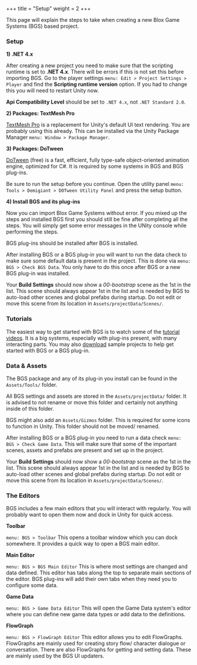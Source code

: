 +++
title = "Setup"
weight = 2
+++

This page will explain the steps to take when creating a new Blox Game Systems (BGS) based project.

### Setup

**1) .NET 4.x**

After creating a new project you need to make sure that the scripting runtime is set to **.NET 4.x**. There will be errors if this is not set this before importing BGS. Go to the player settings `menu: Edit > Project Settings > Player` and find the **Scripting runtime version** option. If you had to change this you will need to restart Unity now.

**Api Compatibility Level** should be set to `.NET 4.x`, not `.NET Standard 2.0`.

**2) Packages: TextMesh Pro**

[TextMesh Pro](https://assetstore.unity.com/search?q=textmesh&q=pro) is a replacement for Unity's default UI text rendering. You are probably using this already. This can be installed via the Unity Package Manager `menu: Window > Package Manager`.

**3) Packages: DoTween**

[DoTween](https://assetstore.unity.com/packages/tools/animation/dotween-hotween-v2-27676) (free) is a fast, efficient, fully type-safe object-oriented animation engine, optimized for C#. It is required by some systems in BGS and BGS plug-ins.

Be sure to run the setup before you continue. Open the utility panel `menu: Tools > Demigiant > DOTween Utility Panel`  and press the setup button.

**4) Install BGS and its plug-ins**

Now you can import Blox Game Systems without error. If you mixed up the steps and installed BGS first you should still be fine after completing all the steps. You will simply get some error messages in the UNity console while performing the steps.

BGS plug-ins should be installed after BGS is installed.

After installing BGS or a BGS plug-in you will want to run the data check to make sure some default data is present in the project. This is done via `menu: BGS > Check BGS Data`. You only have to do this once after BGS or a new BGS plug-in was installed.

Your **Build Settings** should now show a *00-bootstrap* scene as the 1st in the list. This scene should always appear 1st in the list and is needed by BGS to auto-load other scenes and global prefabs during startup. Do not edit or move this scene from its location in `Assets/projectData/Scenes/`.

### Tutorials

The easiest way to get started with BGS is to watch some of the [<i class="fa fa-youtube" aria-hidden="true"></i> tutorial videos](/tutorials/). It is a big systems, especially with plug-ins present, with many interacting parts. You may also [<i class="fa fa-archive" aria-hidden="true"></i> download](/tutorials/) sample projects to help get started with BGS or a BGS plug-in.

### Data & Assets

The BGS package and any of its plug-in you install can be found in the `Assets/Tools/` folder.

All BGS settings and assets are stored in the `Assets/projectData/` folder. It is advised to not rename or move this folder and certainly not anything inside of this folder.

BGS might also add an `Assets/Gizmos` folder. This is required for some icons to function in Unity. This folder should not be moved/ renamed.

After installing BGS or a BGS plug-in you need to run a data check `menu: BGS > Check Game Data`. This will make sure that some of the important scenes, assets and prefabs are present and set up in the project.

Your **Build Settings** should now show a *00-bootstrap* scene as the 1st in the list. This scene should always appear 1st in the list and is needed by BGS to auto-load other scenes and global prefabs during startup. Do not edit or move this scene from its location in `Assets/projectData/Scenes/`.

### The Editors

BGS includes a few main editors that you will interact with regularly. You will probably want to open them now and dock in Unity for quick access.

**Toolbar**

`menu: BGS > Toolbar` This opens a toolbar window which you can dock somewhere. It provides a quick way to open a BGS  main editor.

**Main Editor**

`menu: BGS > BGS Main Editor` This is where most settings are changed and data defined. This editor has tabs along the top to separate main sections of the editor. BGS plug-ins will add their own tabs when they need you to configure some data.

**Game Data**

`menu: BGS > Game Data Editor` This will open the Game Data system's editor where you can define new game data types or add data to the definitions.

**FlowGraph**

`menu: BGS > FlowGraph Editor` This editor allows you to edit FlowGraphs. FlowGraphs are mainly used for creating story flow/ character dialogue or conversation. There are also FlowGraphs for getting and setting data. These are mainly used by the BGS UI updaters.

